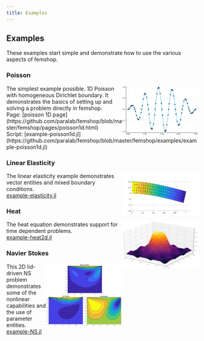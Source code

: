 ```yaml
---
title: Examples
---
```


## Examples

These examples start simple and demonstrate how to use the various aspects of femshop.

<style>
img {float: right;}
</style>
<h3>Poisson</h3> 
<p> <img src="images/poisson1d.png" alt="poisson1d" width="200">
The simplest example possible. 1D Poisson with homogeneous Dirichlet boundary. It demonstrates the basics of setting up and solving a problem directly in femshop.
<br>Page: [poisson 1D page](https://github.com/paralab/femshop/blob/master/femshop/pages/poisson1d.html)
<br>Script: [example-poisson1d.jl](https://github.com/paralab/femshop/blob/master/femshop/examples/example-poisson1d.jl)
</p>

<h3>Linear Elasticity</h3>
<p> <img src="images/elasticity.png" alt="elasticity" width="200">
The linear elasticity example demonstrates vector entities and mixed boundary conditions.
<br><a href="https://github.com/paralab/femshop/blob/master/femshop/examples/example-elasticity.jl">example-elasticity.jl</a>
</p>

<h3>Heat</h3>
<p> <img src="images/heat.png" alt="heat" width="200">
The heat equation demonstrates support for time dependent problems.
<br><a href="https://github.com/paralab/femshop/blob/master/femshop/examples/example-heat2d.jl">example-heat2d.jl</a>
</p>

<h3>Navier Stokes</h3>
<p> <img src="images/NS.png" alt="NS" width="200">
This 2D lid-driven NS problem demonstrates some of the nonlinear capabilities and the use of parameter entities.
<br><a href="https://github.com/paralab/femshop/blob/master/femshop/examples/example-NS.jl">example-NS.jl</a>
</p>
